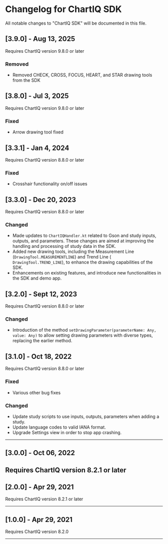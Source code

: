 # Changelog for ChartIQ SDK

All notable changes to "ChartIQ SDK" will be documented in this file.

## [3.9.0] - Aug 13, 2025

Requires ChartIQ version 9.8.0 or later

### Removed

- Removed CHECK, CROSS, FOCUS, HEART, and STAR drawing tools from the SDK

## [3.8.0] - Jul 3, 2025

Requires ChartIQ version 9.8.0 or later

### Fixed

- Arrow drawing tool fixed

## [3.3.1] - Jan 4, 2024

Requires ChartIQ version 8.8.0 or later

### Fixed

- Crosshair functionality on/off issues


## [3.3.0] - Dec 20, 2023

Requires ChartIQ version 8.8.0 or later

### Changed

- Made updates to ```ChartIQHandler.kt``` related to Gson and study inputs, outputs, and parameters. These changes are
  aimed at improving the handling and processing of study data in the SDK.
- Added new drawing tools, including the Measurement Line (```DrawingTool.MEASUREMENTLINE```) and Trend Line (
  ```DrawingTool.TREND_LINE```), to enhance the drawing capabilities of the SDK.
- Enhancements on existing features, and introduce new functionalities in the SDK and demo app.

## [3.2.0] - Sept 12, 2023

Requires ChartIQ version 8.8.0 or later

### Changed

- Introduction of the method ```setDrawingParameter(parameterName: Any, value: Any)``` to allow setting drawing
  parameters with diverse types, replacing the earlier method.

## [3.1.0] - Oct 18, 2022

Requires ChartIQ version 8.8.0 or later

### Fixed

- Various other bug fixes

### Changed

- Update study scripts to use inputs, outputs, parameters when adding a study.
- Update language codes to valid IANA format.
- Upgrade Settings view in order to stop app crashing.

---

## [3.0.0] - Oct 06, 2022

Requires ChartIQ version 8.2.1 or later
---

## [2.0.0] - Apr 29, 2021

Requires ChartIQ version 8.2.1 or later

---

## [1.0.0] - Apr 29, 2021

Requires ChartIQ version 8.2.0


---

